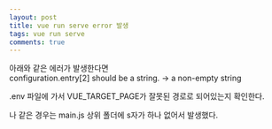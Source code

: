 ```yaml
---
layout: post
title: vue run serve error 발생
tags: vue run serve
comments: true
---
```


아래와 같은 에러가 발생한다면  
configuration.entry[2] should be a string. -> a non-empty string

.env 파일에 가서 VUE_TARGET_PAGE가 잘못된 경로로 되어있는지 확인한다.

나 같은 경우는 main.js 상위 폴더에 s자가 하나 없어서 발생했다.
